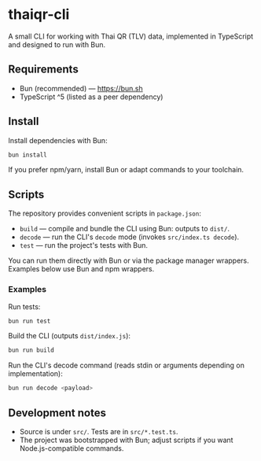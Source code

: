 # thaiqr-cli

A small CLI for working with Thai QR (TLV) data, implemented in TypeScript and designed to run with Bun.

## Requirements

- Bun (recommended) — https://bun.sh
- TypeScript ^5 (listed as a peer dependency)

## Install

Install dependencies with Bun:

```bash
bun install
```

If you prefer npm/yarn, install Bun or adapt commands to your toolchain.

## Scripts

The repository provides convenient scripts in `package.json`:

- `build` — compile and bundle the CLI using Bun: outputs to `dist/`.
- `decode` — run the CLI's `decode` mode (invokes `src/index.ts decode`).
- `test` — run the project's tests with Bun.

You can run them directly with Bun or via the package manager wrappers. Examples below use Bun and npm wrappers.

### Examples

Run tests:

```bash
bun run test
```

Build the CLI (outputs `dist/index.js`):

```bash
bun run build
```

Run the CLI's decode command (reads stdin or arguments depending on implementation):

```bash
bun run decode <payload>
```

## Development notes

- Source is under `src/`. Tests are in `src/*.test.ts`.
- The project was bootstrapped with Bun; adjust scripts if you want Node.js-compatible commands.
